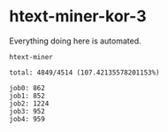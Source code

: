 # htext-miner-kor-3

Everything doing here is automated.

```
htext-miner

total: 4849/4514 (107.42135578201153%)

job0: 862
job1: 852
job2: 1224
job3: 952
job4: 959
```